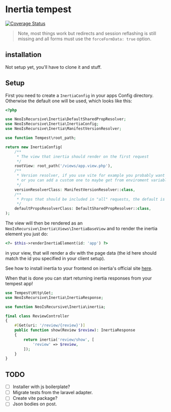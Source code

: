 # Inertia tempest

[![Coverage Status](https://coveralls.io/repos/github/NeoIsRecursive/inertia-tempest/badge.svg?branch=main)](https://coveralls.io/github/NeoIsRecursive/inertia-tempest?branch=main)

> Note, most things work but redirects and session reflashing is still missing and all forms must use the `forceFormData: true` option.

## installation

Not setup yet, you'll have to clone it and stuff.

## Setup

First you need to create a `InertiaConfig` in your apps Config directory.
Otherwise the default one will be used, which looks like this:

```php
<?php

use NeoIsRecursive\Inertia\DefaultSharedPropResolver;
use NeoIsRecursive\Inertia\InertiaConfig;
use NeoIsRecursive\Inertia\ManifestVersionResolver;

use function Tempest\root_path;

return new InertiaConfig(
    /**
     * The view that inertia should render on the first request
     */
    rootView: root_path('/views/app.view.php'),
    /**
     * Version resolver, if you use vite for example you probably want to use the default here,
     * or you can add a custom one to maybe get from enviroment variables etc.
     */
    versionResolverClass: ManifestVersionResolver::class,
    /**
     * Props that should be included in "all" requests, the default is errors and the authenticated user
     */
    defaultPropsResolverClass: DefaultSharedPropResolver::class,
);
```

The view will then be rendered as an `NeoIsRecursive\Inertia\Views\InertiaBaseView` and to render the inertia element you just do:

```php
<?= $this->renderInertiaElement(id: 'app') ?>
```

in your view, that will render a div with the page data (the id here should match the id you specified in your client setup).

See how to install inertia to your frontend on inertia's official site [here](https://inertiajs.com/client-side-setup).

When that is done you can start returning inertia responses from your tempest app!

```php
use Tempest\Http\Get;
use NeoIsRecursive\Inertia\InertiaResponse;

use function NeoIsRecursive\Inertia\inertia;

final class ReviewController
{
    #[Get(uri: '/review/{review}')]
    public function show(Review $review): InertiaResponse
    {
        return inertia('review/show', [
            'review' => $review,
        ]);
    }
}
```

## TODO

- [ ] Installer with js boilerplate?
- [ ] Migrate tests from the laravel adapter.
- [ ] Create vite package?
- [ ] Json bodies on post.
